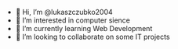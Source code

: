 - 👋 Hi, I’m @lukaszczubko2004
- 👀 I’m interested in computer sience 
- 🌱 I’m currently learning Web Development
- 💞️ I’m looking to collaborate on some IT projects  

<!---
lukaszczubko2004/lukaszczubko2004 is a ✨ special ✨ repository because its `README.md` (this file) appears on your GitHub profile.
You can click the Preview link to take a look at your changes.
--->
